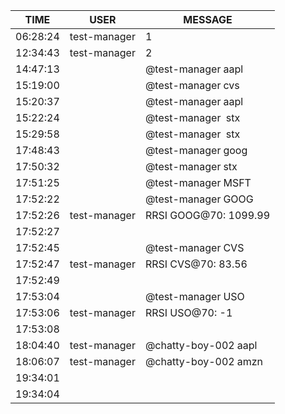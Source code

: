 TIME | USER | MESSAGE
--- | --- | ---
06:28:24 | test-manager | 1
12:34:43 | test-manager | 2
14:47:13 | | @test-manager aapl
15:19:00 | | @test-manager cvs
15:20:37 | | @test-manager aapl
15:22:24 | | @test-manager  stx
15:29:58 | | @test-manager  stx
17:48:43 | | @test-manager goog
17:50:32 | | @test-manager stx
17:51:25 | | @test-manager MSFT
17:52:22 | | @test-manager GOOG
17:52:26 | test-manager | RRSI GOOG@70: 1099.99
17:52:27 | | 
17:52:45 | | @test-manager CVS
17:52:47 | test-manager | RRSI CVS@70: 83.56
17:52:49 | | 
17:53:04 | | @test-manager USO
17:53:06 | test-manager | RRSI USO@70: -1
17:53:08 | | 
18:04:40 | test-manager | @chatty-boy-002 aapl
18:06:07 | test-manager | @chatty-boy-002 amzn
19:34:01 | | 
19:34:04 | | 
